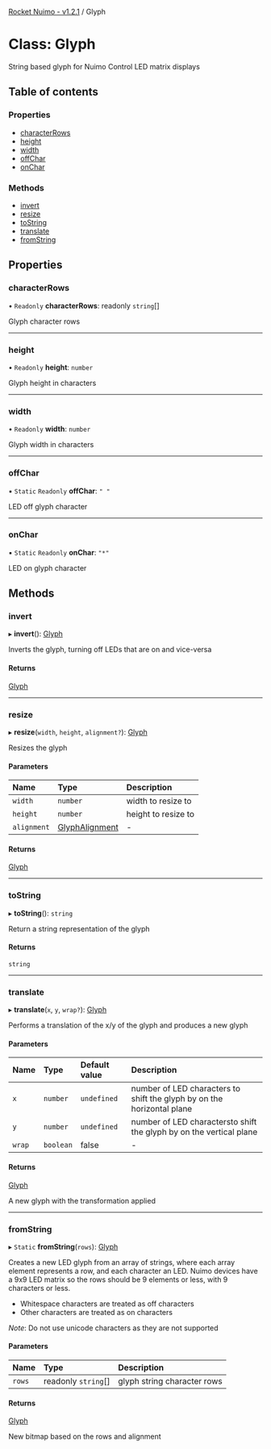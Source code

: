 [Rocket Nuimo - v1.2.1](../README.md) / Glyph

# Class: Glyph

String based glyph for Nuimo Control LED matrix displays

## Table of contents

### Properties

- [characterRows](glyph.md#characterrows)
- [height](glyph.md#height)
- [width](glyph.md#width)
- [offChar](glyph.md#offchar)
- [onChar](glyph.md#onchar)

### Methods

- [invert](glyph.md#invert)
- [resize](glyph.md#resize)
- [toString](glyph.md#tostring)
- [translate](glyph.md#translate)
- [fromString](glyph.md#fromstring)

## Properties

### characterRows

• `Readonly` **characterRows**: readonly `string`[]

Glyph character rows

___

### height

• `Readonly` **height**: `number`

Glyph height in characters

___

### width

• `Readonly` **width**: `number`

Glyph width in characters

___

### offChar

▪ `Static` `Readonly` **offChar**: ``" "``

LED off glyph character

___

### onChar

▪ `Static` `Readonly` **onChar**: ``"*"``

LED on glyph character

## Methods

### invert

▸ **invert**(): [Glyph](glyph.md)

Inverts the glyph, turning off LEDs that are on and vice-versa

#### Returns

[Glyph](glyph.md)

___

### resize

▸ **resize**(`width`, `height`, `alignment?`): [Glyph](glyph.md)

Resizes the glyph

#### Parameters

| Name | Type | Description |
| :------ | :------ | :------ |
| `width` | `number` | width to resize to |
| `height` | `number` | height to resize to |
| `alignment` | [GlyphAlignment](../enums/glyphalignment.md) | - |

#### Returns

[Glyph](glyph.md)

___

### toString

▸ **toString**(): `string`

Return a string representation of the glyph

#### Returns

`string`

___

### translate

▸ **translate**(`x`, `y`, `wrap?`): [Glyph](glyph.md)

Performs a translation of the x/y of the glyph and produces a new glyph

#### Parameters

| Name | Type | Default value | Description |
| :------ | :------ | :------ | :------ |
| `x` | `number` | `undefined` | number of LED characters to shift the glyph by on the horizontal plane |
| `y` | `number` | `undefined` | number of LED charactersto shift the glyph by on the vertical plane |
| `wrap` | `boolean` | false | - |

#### Returns

[Glyph](glyph.md)

A new glyph with the transformation applied

___

### fromString

▸ `Static` **fromString**(`rows`): [Glyph](glyph.md)

Creates a new LED glyph from an array of strings, where each array element represents a row, and each character an LED.
Nuimo devices have a 9x9 LED matrix so the rows should be 9 elements or less, with 9 characters or less.

- Whitespace characters are treated as off characters
- Other characters are treated as on characters

*Note*: Do not use unicode characters as they are not supported

#### Parameters

| Name | Type | Description |
| :------ | :------ | :------ |
| `rows` | readonly `string`[] | glyph string character rows |

#### Returns

[Glyph](glyph.md)

New bitmap based on the rows and alignment
